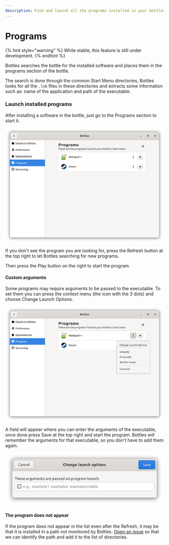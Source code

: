 ```yaml
---
description: Find and launch all the programs installed in your bottles in one click.
---
```


# Programs

{% hint style="warning" %}
While stable, this feature is still under development.
{% endhint %}

Bottles searches the bottle for the installed software and places them in the programs section of the bottle.

The search is done through the common Start Menu directories, Bottles looks for all the `.lnk` files in these directories and extracts some information such as: name of the application and path of the executable.

### Launch installed programs

After installing a software in the bottle, just go to the Programs section to start it.

![Bottles - Programs](../.gitbook/assets/image%20%2834%29.png)

If you don't see the program you are looking for, press the Refresh button at the top right to let Bottles searching for new programs.

Then press the Play button on the right to start the program.

#### Custom arguments

Some programs may require arguments to be passed to the executable. To set them you can press the context menu \(the icon with the 3 dots\) and choose Change Launch Options.

![Bottles - Programs - Change Launch Options](../.gitbook/assets/image%20%2833%29.png)

A field will appear where you can enter the arguments of the executable, once done press Save at the top right and start the program. Bottles will remember the arguments for that executable, so you don't have to add them again.

![Bottles - Programs - Launch Options](../.gitbook/assets/image%20%2835%29.png)

#### The program does not appear

If the program does not appear in the list even after the Refresh, it may be that it is installed in a path not monitored by Bottles. [Open an issue](https://github.com/bottlesdevs/Bottles/issues/new/choose) so that we can identify the path and add it to the list of directories.

